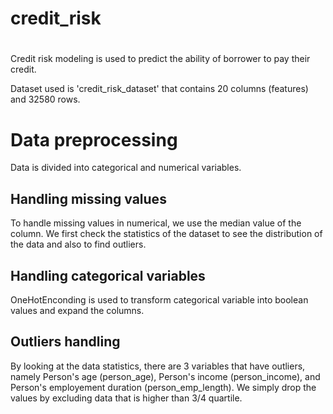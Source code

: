 # credit_risk

#
Credit risk modeling is used to predict the ability of borrower to pay their credit.

Dataset used is 'credit_risk_dataset' that contains 20 columns (features) and 32580 rows.
# Data preprocessing
Data is divided into categorical and numerical variables.
## Handling missing values
To handle missing values in numerical, we use the median value of the column. We first check the statistics of the dataset to see the distribution of the data and also to find outliers.
## Handling categorical variables
OneHotEnconding is used to transform categorical variable into boolean values and expand the columns.
## Outliers handling
By looking at the data statistics, there are 3 variables that have outliers, namely Person's age (person_age), Person's income (person_income), and Person's employement duration (person_emp_length). We simply drop the values by excluding data that is higher than 3/4 quartile.
